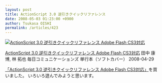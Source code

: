 ```yaml
---
layout: post
title: ActionScript 3.0 逆引きクイックリファレンス
date: 2008-05-03 01:23:00 +0900
author: Tsukasa OISHI
permalink: /articles/423
---
```


 [![ActionScript 3.0 逆引きクイックリファレンス Adobe Flash CS3対応](https://images-na.ssl-images-amazon.com/images/I/41UjMLcA-lL._SL160_.jpg "ActionScript 3.0 逆引きクイックリファレンス Adobe Flash CS3対応")](http://www.amazon.co.jp/ActionScript-%E9%80%86%E5%BC%95%E3%81%8D%E3%82%AF%E3%82%A4%E3%83%83%E3%82%AF%E3%83%AA%E3%83%95%E3%82%A1%E3%83%AC%E3%83%B3%E3%82%B9-Adobe-Flash-CS3%E5%AF%BE%E5%BF%9C/dp/4839927243%3FSubscriptionId%3DAKIAIKJECTBTL3JTYTKA%26tag%3Dkaeruspoon-22%26linkCode%3Dxm2%26camp%3D2025%26creative%3D165953%26creativeASIN%3D4839927243)

 [ActionScript 3.0 逆引きクイックリファレンス Adobe Flash CS3対応](http://www.amazon.co.jp/ActionScript-%E9%80%86%E5%BC%95%E3%81%8D%E3%82%AF%E3%82%A4%E3%83%83%E3%82%AF%E3%83%AA%E3%83%95%E3%82%A1%E3%83%AC%E3%83%B3%E3%82%B9-Adobe-Flash-CS3%E5%AF%BE%E5%BF%9C/dp/4839927243%3FSubscriptionId%3DAKIAIKJECTBTL3JTYTKA%26tag%3Dkaeruspoon-22%26linkCode%3Dxm2%26camp%3D2025%26creative%3D165953%26creativeASIN%3D4839927243)
田中 康博, 林 拓也
毎日コミュニケーションズ
単行本（ソフトカバー）
2008-04-29

 [「ActionScript 3.0 逆引きクイックリファレンス Adobe Flash CS3対応」](http://www.amazon.co.jp/ActionScript-%E9%80%86%E5%BC%95%E3%81%8D%E3%82%AF%E3%82%A4%E3%83%83%E3%82%AF%E3%83%AA%E3%83%95%E3%82%A1%E3%83%AC%E3%83%B3%E3%82%B9-Adobe-Flash-CS3%E5%AF%BE%E5%BF%9C/dp/4839927243%3FSubscriptionId%3DAKIAIKJECTBTL3JTYTKA%26tag%3Dkaeruspoon-22%26linkCode%3Dxm2%26camp%3D2025%26creative%3D165953%26creativeASIN%3D4839927243)を買いました。
いろいろ遊んでみようと思います。
